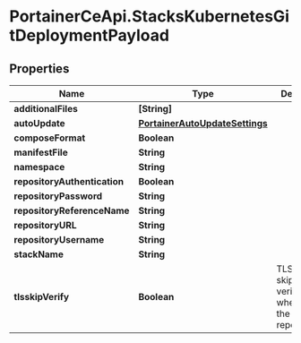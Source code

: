 # PortainerCeApi.StacksKubernetesGitDeploymentPayload

## Properties
Name | Type | Description | Notes
------------ | ------------- | ------------- | -------------
**additionalFiles** | **[String]** |  | [optional] 
**autoUpdate** | [**PortainerAutoUpdateSettings**](PortainerAutoUpdateSettings.md) |  | [optional] 
**composeFormat** | **Boolean** |  | [optional] 
**manifestFile** | **String** |  | [optional] 
**namespace** | **String** |  | [optional] 
**repositoryAuthentication** | **Boolean** |  | [optional] 
**repositoryPassword** | **String** |  | [optional] 
**repositoryReferenceName** | **String** |  | [optional] 
**repositoryURL** | **String** |  | [optional] 
**repositoryUsername** | **String** |  | [optional] 
**stackName** | **String** |  | [optional] 
**tlsskipVerify** | **Boolean** | TLSSkipVerify skips SSL verification when cloning the Git repository | [optional] 


